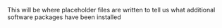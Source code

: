 This will be where placeholder files are written to tell us what additional software packages have been installed
